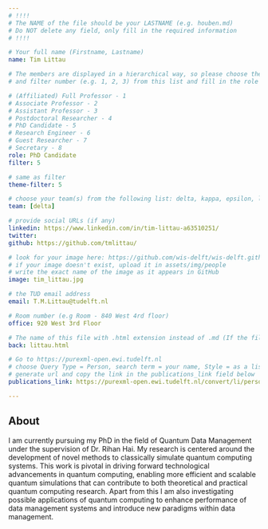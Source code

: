 ```yaml
---
# !!!!
# The NAME of the file should be your LASTNAME (e.g. houben.md)
# Do NOT delete any field, only fill in the required information
# !!!! 

# Your full name (Firstname, Lastname)
name: Tim Littau

# The members are displayed in a hierarchical way, so please choose the role (e.g. Full Professor, Assistant Professor etc) 
# and filter number (e.g. 1, 2, 3) from this list and fill in the role and filter from below:

# (Affiliated) Full Professor - 1
# Associate Professor - 2
# Assistant Professor - 3
# Postdoctoral Researcher - 4
# PhD Candidate - 5
# Research Engineer - 6 
# Guest Researcher - 7
# Secretary - 8
role: PhD Candidate
filter: 5

# same as filter
theme-filter: 5

# choose your team(s) from the following list: delta, kappa, epsilon, lambda, cel
team: [delta]

# provide social URLs (if any)
linkedin: https://www.linkedin.com/in/tim-littau-a63510251/
twitter: 
github: https://github.com/tmlittau/ 

# look for your image here: https://github.com/wis-delft/wis-delft.github.io/tree/master/assets/img/people 
# if your image doesn't exist, upload it in assets/img/people 
# write the exact name of the image as it appears in GitHub  
image: tim_littau.jpg

# the TUD email address
email: T.M.Littau@tudelft.nl

# Room number (e.g Room - 840 West 4rd floor)
office: 920 West 3rd Floor

# The name of this file with .html extension instead of .md (If the filename is ionescu.md, the "back" field will be ionescu.html)
back: littau.html

# Go to https://purexml-open.ewi.tudelft.nl 
# choose Query Type = Person, search term = your name, Style = as a list
# generate url and copy the link in the publications_link field below
publications_link: https://purexml-open.ewi.tudelft.nl/convert/li/persons/6de48e08-7c6f-4bd7-887c-35ec156b3228

---
```


## About
I am currently pursuing my PhD in the field of Quantum Data Management under the supervision of Dr. Rihan Hai. My research is centered around the development of novel methods to classically simulate quantum computing systems. This work is pivotal in driving forward technological advancements in quantum computing, enabling more efficient and scalable quantum simulations that can contribute to both theoretical and practical quantum computing research. Apart from this I am also investigating possible applications of quantum computing to enhance performance of data management systems and introduce new paradigms within data management.



